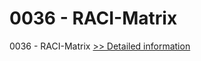 # 0036 - RACI-Matrix
0036 - RACI-Matrix
[>> Detailed information](https://secure.shareit.com/shareit/product.html?productid=300880967&affiliateid=200057808)